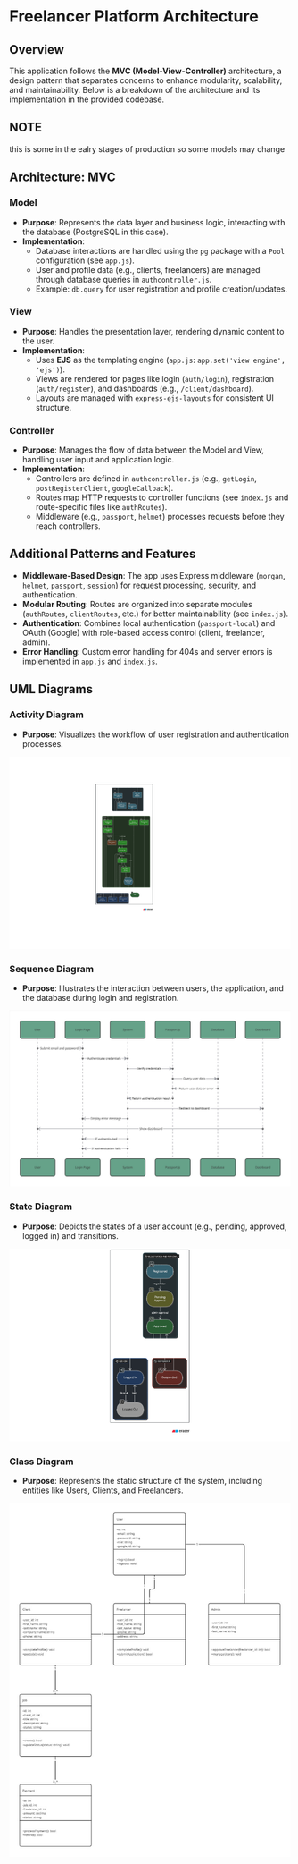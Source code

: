 # Freelancer Platform Architecture

## Overview
This application follows the **MVC (Model-View-Controller)** architecture, a design pattern that separates concerns to enhance modularity, scalability, and maintainability. Below is a breakdown of the architecture and its implementation in the provided codebase.

##  NOTE
this is some in the ealry stages of production so some models may change


## Architecture: MVC

### Model
- **Purpose**: Represents the data layer and business logic, interacting with the database (PostgreSQL in this case).
- **Implementation**:
  - Database interactions are handled using the `pg` package with a `Pool` configuration (see `app.js`).
  - User and profile data (e.g., clients, freelancers) are managed through database queries in `authcontroller.js`.
  - Example: `db.query` for user registration and profile creation/updates.

### View
- **Purpose**: Handles the presentation layer, rendering dynamic content to the user.
- **Implementation**:
  - Uses **EJS** as the templating engine (`app.js`: `app.set('view engine', 'ejs')`).
  - Views are rendered for pages like login (`auth/login`), registration (`auth/register`), and dashboards (e.g., `/client/dashboard`).
  - Layouts are managed with `express-ejs-layouts` for consistent UI structure.

### Controller
- **Purpose**: Manages the flow of data between the Model and View, handling user input and application logic.
- **Implementation**:
  - Controllers are defined in `authcontroller.js` (e.g., `getLogin`, `postRegisterClient`, `googleCallback`).
  - Routes map HTTP requests to controller functions (see `index.js` and route-specific files like `authRoutes`).
  - Middleware (e.g., `passport`, `helmet`) processes requests before they reach controllers.

## Additional Patterns and Features
- **Middleware-Based Design**: The app uses Express middleware (`morgan`, `helmet`, `passport`, `session`) for request processing, security, and authentication.
- **Modular Routing**: Routes are organized into separate modules (`authRoutes`, `clientRoutes`, etc.) for better maintainability (see `index.js`).
- **Authentication**: Combines local authentication (`passport-local`) and OAuth (Google) with role-based access control (client, freelancer, admin).
- **Error Handling**: Custom error handling for 404s and server errors is implemented in `app.js` and `index.js`.

## UML Diagrams

### Activity Diagram

- **Purpose**: Visualizes the workflow of user registration and authentication processes.

![Activity Diagram](./a2.png)

### Sequence Diagram

- **Purpose**: Illustrates the interaction between users, the application, and the database during login and registration.

![Sequence Diagram](./Customer%20Journey%20Map%20-%20Frame%201.jpg)

### State Diagram

- **Purpose**: Depicts the states of a user account (e.g., pending, approved, logged in) and transitions.

![State Diagram](./a1.png)

### Class Diagram

- **Purpose**: Represents the static structure of the system, including entities like Users, Clients, and Freelancers.

![Class Diagram](./Customer%20Journey%20Map%20-%20Frame%202.jpg)

